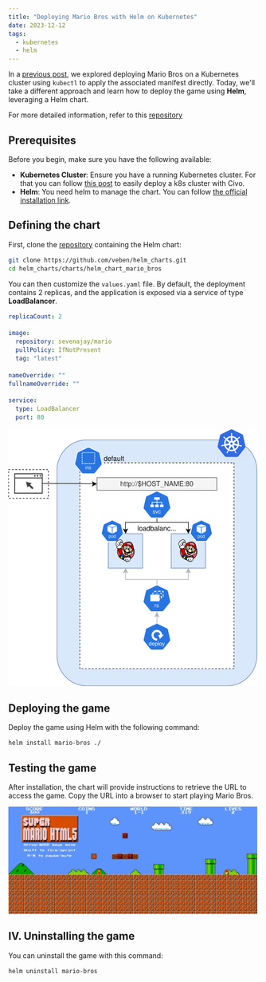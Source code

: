 ```yaml
---
title: "Deploying Mario Bros with Helm on Kubernetes"
date: 2023-12-12
tags:
  - kubernetes
  - helm
---
```


In a [previous post](https://veben.github.io/mario-k8s/), we explored deploying Mario Bros on a Kubernetes cluster using `kubectl` to apply the associated manifest directly. Today, we'll take a different approach and learn how to deploy the game using **Helm**, leveraging a Helm chart.

For more detailed information, refer to this [repository](https://github.com/veben/helm_charts/tree/main/charts/helm_chart_mario_bros)

## Prerequisites
Before you begin, make sure you have the following available:
- **Kubernetes Cluster**: Ensure you have a running Kubernetes cluster. For that you can follow [this post](https://veben.github.io/civo-cluster/) to easily deploy a k8s cluster with Civo.
- **Helm**: You need helm to manage the chart. You can follow [the official installation link](https://helm.sh/docs/intro/install/).

## Defining the chart
First, clone the [repository](https://github.com/veben/helm_charts/tree/main/charts/helm_chart_mario_bros) containing the Helm chart:

```sh
git clone https://github.com/veben/helm_charts.git
cd helm_charts/charts/helm_chart_mario_bros
```

You can then customize the `values.yaml` file. By default, the deployment contains 2 replicas, and the application is exposed via a service of type **LoadBalancer**.

```yaml
replicaCount: 2

image:
  repository: sevenajay/mario
  pullPolicy: IfNotPresent
  tag: "latest"

nameOverride: ""
fullnameOverride: ""

service:
  type: LoadBalancer
  port: 80
```

<img src="https://raw.githubusercontent.com/veben/helm_charts/main/charts/helm_chart_mario_bros/mario_bros_helm_chart.drawio.svg" alt="mario_bros_helm_chart.drawio.svg" style="width:500px;height:auto;">

## Deploying the game
Deploy the game using Helm with the following command:
```sh
helm install mario-bros ./
```

## Testing the game
After installation, the chart will provide instructions to retrieve the URL to access the game. Copy the URL into a browser to start playing Mario Bros.

<img src="../assets/images/mario-bros-game.png" alt="mario-bros-game" style="width:500px;height:auto;">

## IV. Uninstalling the game
You can uninstall the game with this command:
```sh
helm uninstall mario-bros
```